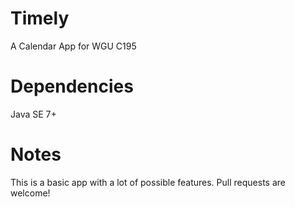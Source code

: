 # Timely
A Calendar App for WGU C195

# Dependencies
Java SE 7+

# Notes
This is a basic app with a lot of possible features. Pull requests are welcome!

